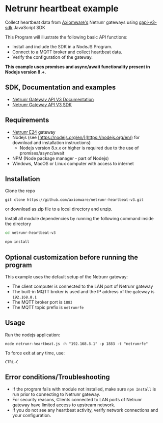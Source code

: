 # Netrunr heartbeat example

Collect heartbeat data from [Axiomware's](http://www.axiomware.com) Netrunr gateways using [gapi-v3-sdk](https://github.com/axiomware/gapi-v3-sdk-js.git) JavaScript SDK

This Program will illustrate the following basic API functions:
- Install and include the SDK in a NodeJS Program.
- Connect to a MQTT broker and collect heartbeat data.
- Verify the configuration of the gateway.

**This example uses promises and async/await functionality present in Nodejs version 8.+**.

## SDK, Documentation and examples
- [Netrunr Gateway API V3 Documentation](http://www.axiomware.com/apidocs/index.html)
- [Netrunr Gateway API V3 SDK](https://github.com/axiomware/gapi-v3-sdk-js.git)

## Requirements

- [Netrunr E24](https://www.axiomware.com/netrunr-e24-product/) gateway
- Nodejs (see [https://nodejs.org/en/](https://nodejs.org/en/) for download and installation instructions)
  - Nodejs version 8.x.x or higher is required due to the use of promises/async/await
- NPM (Node package manager - part of Nodejs)   
- Windows, MacOS or Linux computer with access to internet

## Installation

Clone the repo

`git clone https://github.com/axiomware/netrunr-heartbeat-v3.git`

or download as zip file to a local directory and unzip.

Install all module dependencies by running the following command inside the directory

```bash
cd netrunr-heartbeat-v3

npm install
```

## Optional customization before running the program
This example uses the default setup of the Netrunr gateway:
- The client computer is connected to the LAN port of Netrunr gateway
- The built-in MQTT broker is used and the IP address of the gateway is `192.168.8.1`
- The MQTT broker port is `1883`
- The MQTT topic prefix is `netrunrfe`

## Usage

Run the nodejs application:

`node netrunr-heartbeat.js -h "192.168.8.1" -p 1883 -t "netrunrfe"`

To force exit at any time, use:

`CTRL-C`  

## Error conditions/Troubleshooting

- If the program fails with module not installed, make sure `npm Install` is run prior to connecting to Netrunr gateway.
- For security reasons, Clients connected to LAN ports of Netrunr gateway have limited access to upstream network.
- If you do not see any heartbeat activity, verify network connections and your configuration.
